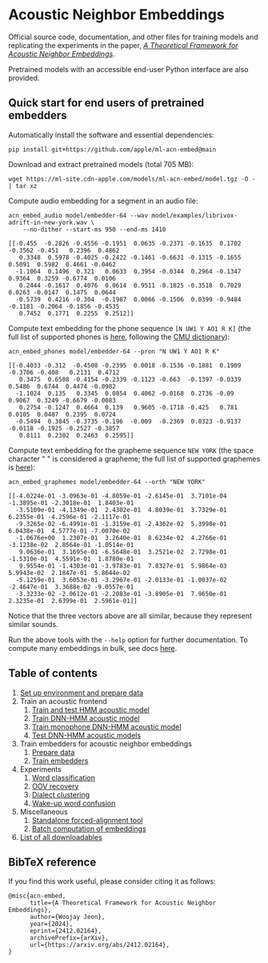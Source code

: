 # Acoustic Neighbor Embeddings

Official source code, documentation, and other files for training models and replicating the experiments in the paper, [_A Theoretical Framework for Acoustic Neighbor Embeddings_](https://arxiv.org/abs/2412.02164).

Pretrained models with an accessible end-user Python interface are also provided.

## Quick start for end users of pretrained embedders

Automatically install the software and essential dependencies: 
```commandline
pip install git+https://github.com/apple/ml-acn-embed@main
```

Download and extract pretrained models (total 705 MB):
```commandline
wget https://ml-site.cdn-apple.com/models/ml-acn-embed/model.tgz -O - | tar xz
```

Compute audio embedding for a segment in an audio file:
```commandline
acn_embed_audio model/embedder-64 --wav model/examples/librivox-adrift-in-new-york.wav \
    --no-dither --start-ms 950 --end-ms 1410
 
[[-0.455  -0.2826 -0.4556 -0.1951  0.0635 -0.2371 -0.1635  0.1702 -0.3562 -0.451   0.2396  0.4862
   0.3348  0.5978 -0.4025 -0.2422 -0.1461 -0.6631 -0.1315 -0.1655  0.5091  0.5982  0.4661 -0.0462
  -1.1064  0.1496  0.321   0.0633  0.3954 -0.0344  0.2964 -0.1347  0.9364  0.3259 -0.6774  0.0106
   0.2444 -0.1617  0.4076  0.0614  0.9511 -0.1825 -0.3518  0.7029  0.0263 -0.0147  0.1475  0.0644
  -0.5739  0.4216 -0.304  -0.1987  0.0066 -0.1506  0.0399 -0.9484 -0.1181 -0.2064 -0.1856 -0.4535
   0.7452  0.1771  0.2255  0.2512]]
```

Compute text embedding for the phone sequence `[N UW1 Y AO1 R K]` (the full list of supported phones is [here](src/acn_embed/setup/non-sil-phones.json), following the [CMU dictionary](http://www.speech.cs.cmu.edu/cgi-bin/cmudict)):

```commandline
acn_embed_phones model/embedder-64 --pron "N UW1 Y AO1 R K"

[[-0.4033 -0.312  -0.4508 -0.2395  0.0018 -0.1536 -0.1881  0.1909 -0.3706 -0.408   0.2131  0.4712
   0.3475  0.6508 -0.4154 -0.2339 -0.1123 -0.663  -0.1397 -0.0339  0.5486  0.6744  0.4474 -0.0982
  -1.1024  0.135   0.3345  0.0854  0.4062 -0.0168  0.2736 -0.09    0.9067  0.3249 -0.6679 -0.0083
   0.2754 -0.1247  0.4664  0.139   0.9605 -0.1718 -0.425   0.781   0.0105  0.0487  0.2395  0.0724
  -0.5494  0.3845 -0.3735 -0.196  -0.009  -0.2369  0.0323 -0.9137 -0.0118 -0.1925 -0.2527 -0.3857
   0.8111  0.2302  0.2463  0.2595]]
```

Compute text embedding for the grapheme sequence `NEW YORK` (the space character " " is considered a grapheme; the full list of supported graphemes is [here](src/acn_embed/embed/model/g_embedder/graphemes.json)):

```commandline
acn_embed_graphemes model/embedder-64 --orth "NEW YORK"

[[-4.0224e-01 -3.0963e-01 -4.8059e-01 -2.6145e-01  3.7101e-04 -1.3895e-01 -2.3018e-01  1.8403e-01
  -3.5109e-01 -4.1349e-01  2.4302e-01  4.8039e-01  3.7329e-01  6.2355e-01 -4.2596e-01 -2.1117e-01
  -9.3265e-02 -6.4991e-01 -1.3159e-01 -2.4362e-02  5.3998e-01  6.0438e-01  4.5777e-01 -7.0070e-02
  -1.0676e+00  1.2307e-01  3.2640e-01  8.6234e-02  4.2766e-01 -3.1238e-02  2.8564e-01 -1.0514e-01
   9.0636e-01  3.1695e-01 -6.5648e-01  3.2521e-02  2.7298e-01 -1.5310e-01  4.5591e-01  1.8780e-01
   9.9554e-01 -1.4303e-01 -3.9783e-01  7.8327e-01  5.9864e-03  5.9943e-02  2.1847e-01  5.8644e-02
  -5.1259e-01  3.6053e-01 -3.2967e-01 -2.0133e-01 -1.0037e-02 -2.4647e-01  3.3688e-02 -9.0557e-01
  -3.3233e-02 -2.0612e-01 -2.2083e-01 -3.8905e-01  7.9650e-01  2.3235e-01  2.6399e-01  2.5961e-01]]
```

Notice that the three vectors above are all similar, because they represent similar sounds.

Run the above tools with the `--help`  option for further documentation. To compute many embeddings in bulk, see docs [here](doc/misc/batch_embed.md).

## Table of contents

1. [Set up environment and prepare data](doc/setup.md)
1. Train an acoustic frontend
   1. [Train and test HMM acoustic model](doc/fe_am/hmm.md)
   1. [Train DNN-HMM acoustic model](doc/fe_am/train_cd_dnn.md)
   1. [Train monophone DNN-HMM acoustic model](doc/fe_am/train_mono_dnn.md)
   1. [Test DNN-HMM acoustic models](doc/fe_am/test_dnn.md)
1. Train embedders for acoustic neighbor embeddings
   1. [Prepare data](doc/embed/dataprep.md)
   1. [Train embedders](doc/embed/train.md)
1. Experiments
   1. [Word classification](doc/exp/wordclassify.md)
   1. [OOV recovery](doc/exp/oovrecovery.md)
   1. [Dialect clustering](doc/exp/dialect.md)
   1. [Wake-up word confusion](doc/exp/wakeword.md) 
1. Miscellaneous
   1. [Standalone forced-alignment tool](doc/misc/forcealign.md)
   2. [Batch computation of embeddings](doc/misc/batch_embed.md)
1. [List of all downloadables](doc/downloads.md)

## BibTeX reference

If you find this work useful, please consider citing it as follows:
```
@misc{acn-embed,
      title={A Theoretical Framework for Acoustic Neighbor Embeddings}, 
      author={Woojay Jeon},
      year={2024},
      eprint={2412.02164},
      archivePrefix={arXiv},
      url={https://arxiv.org/abs/2412.02164}, 
}
```
